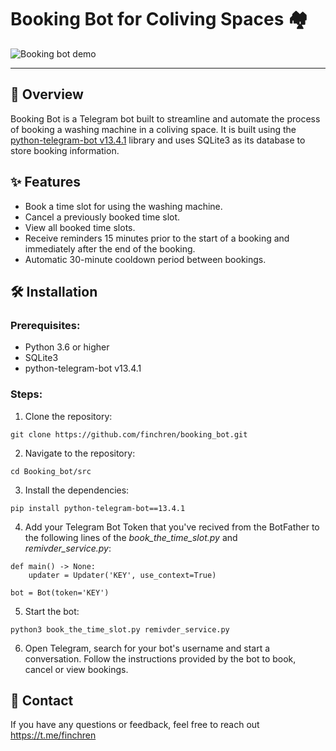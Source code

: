 # Booking Bot for Coliving Spaces 🏘️
<div align="left">
    <img src="assets/screencast.gif" alt="Booking bot demo">
</div>

---

## 📖 Overview
Booking Bot is a Telegram bot built to streamline and automate the process of booking a washing machine in a coliving space. 
It is built using the [python-telegram-bot v13.4.1](https://github.com/python-telegram-bot/python-telegram-bot/releases/tag/v13.4.1) library and uses SQLite3 as its database to store booking information.

## ✨ Features
- Book a time slot for using the washing machine.
- Cancel a previously booked time slot.
- View all booked time slots.
- Receive reminders 15 minutes prior to the start of a booking and immediately after the end of the booking.
- Automatic 30-minute cooldown period between bookings.

## 🛠️ Installation
### Prerequisites:
- Python 3.6 or higher
- SQLite3
- python-telegram-bot v13.4.1

### Steps:
1. Clone the repository:
```
git clone https://github.com/finchren/booking_bot.git
```
2. Navigate to the repository:
```
cd Booking_bot/src
```
3. Install the dependencies:
```
pip install python-telegram-bot==13.4.1
```
4. Add your Telegram Bot Token that you've recived from the BotFather to the following lines of the _book_the_time_slot.py_ and _remivder_service.py_:
```
def main() -> None:
    updater = Updater('KEY', use_context=True)
```
```
bot = Bot(token='KEY')
```
5. Start the bot:
```
python3 book_the_time_slot.py remivder_service.py
```
6. Open Telegram, search for your bot's username and start a conversation.
Follow the instructions provided by the bot to book, cancel or view bookings.

## 🤝 Contact
If you have any questions or feedback, feel free to reach out
https://t.me/finchren
